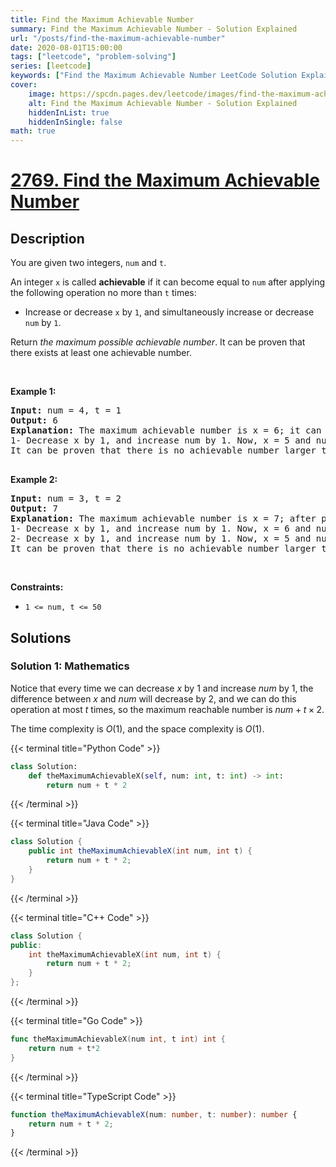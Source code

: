 ```yaml
---
title: Find the Maximum Achievable Number
summary: Find the Maximum Achievable Number - Solution Explained
url: "/posts/find-the-maximum-achievable-number"
date: 2020-08-01T15:00:00
tags: ["leetcode", "problem-solving"]
series: [leetcode]
keywords: ["Find the Maximum Achievable Number LeetCode Solution Explained in all languages", "2769", "leetcode question 2769", "Find the Maximum Achievable Number", "LeetCode", "leetcode solution in Python3 C++ Java Go PHP Ruby Swift TypeScript Rust C# JavaScript C", "GeeksforGeeks", "InterviewBit", "Coding Ninjas", "HackerRank", "HackerEarth", "CodeChef", "TopCoder", "AlgoExpert", "freeCodeCamp", "Codeforces", "GitHub", "AtCoder", "Samir Paul"]
cover:
    image: https://spcdn.pages.dev/leetcode/images/find-the-maximum-achievable-number.webp
    alt: Find the Maximum Achievable Number - Solution Explained
    hiddenInList: true
    hiddenInSingle: false
math: true
---
```



# [2769. Find the Maximum Achievable Number](https://leetcode.com/problems/find-the-maximum-achievable-number)


## Description

<p>You are given two integers, <code>num</code> and <code>t</code>.</p>

<p>An integer <code>x</code> is called <b>achievable</b> if it can become equal to <code>num</code> after applying the following operation no more than <code>t</code> times:</p>

<ul>
	<li>Increase or decrease <code>x</code> by <code>1</code>, and simultaneously increase or decrease <code>num</code> by <code>1</code>.</li>
</ul>

<p>Return <em>the maximum possible achievable number</em>. It can be proven that there exists at least one achievable number.</p>

<p>&nbsp;</p>
<p><strong class="example">Example 1:</strong></p>

<pre>
<strong>Input:</strong> num = 4, t = 1
<strong>Output:</strong> 6
<strong>Explanation:</strong> The maximum achievable number is x = 6; it can become equal to num after performing this operation:
1- Decrease x by 1, and increase num by 1. Now, x = 5 and num = 5. 
It can be proven that there is no achievable number larger than 6.

</pre>

<p><strong class="example">Example 2:</strong></p>

<pre>
<strong>Input:</strong> num = 3, t = 2
<strong>Output:</strong> 7
<strong>Explanation:</strong> The maximum achievable number is x = 7; after performing these operations, x will equal num: 
1- Decrease x by 1, and increase num by 1. Now, x = 6 and num = 4.
2- Decrease x by 1, and increase num by 1. Now, x = 5 and num = 5.
It can be proven that there is no achievable number larger than 7.
</pre>

<p>&nbsp;</p>
<p><strong>Constraints:</strong></p>

<ul>
	<li><code>1 &lt;= num, t&nbsp;&lt;= 50</code></li>
</ul>

## Solutions

### Solution 1: Mathematics

Notice that every time we can decrease $x$ by $1$ and increase $num$ by $1$, the difference between $x$ and $num$ will decrease by $2$, and we can do this operation at most $t$ times, so the maximum reachable number is $num + t \times 2$.

The time complexity is $O(1)$, and the space complexity is $O(1)$.

<!-- tabs:start -->

{{< terminal title="Python Code" >}}
```python
class Solution:
    def theMaximumAchievableX(self, num: int, t: int) -> int:
        return num + t * 2
```
{{< /terminal >}}

{{< terminal title="Java Code" >}}
```java
class Solution {
    public int theMaximumAchievableX(int num, int t) {
        return num + t * 2;
    }
}
```
{{< /terminal >}}

{{< terminal title="C++ Code" >}}
```cpp
class Solution {
public:
    int theMaximumAchievableX(int num, int t) {
        return num + t * 2;
    }
};
```
{{< /terminal >}}

{{< terminal title="Go Code" >}}
```go
func theMaximumAchievableX(num int, t int) int {
	return num + t*2
}
```
{{< /terminal >}}

{{< terminal title="TypeScript Code" >}}
```ts
function theMaximumAchievableX(num: number, t: number): number {
    return num + t * 2;
}
```
{{< /terminal >}}

<!-- tabs:end -->

<!-- end -->
